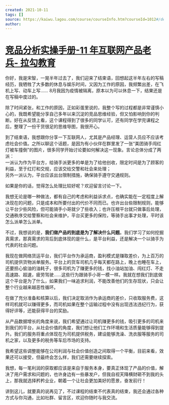 ```yaml
---
created: 2021-10-11
tags: []
source: https://kaiwu.lagou.com/course/courseInfo.htm?courseId=1012#/detail/pc?id=8037
author: 
---
```


# [竞品分析实操手册-11 年互联网产品老兵- 拉勾教育](https://kaiwu.lagou.com/course/courseInfo.htm?courseId=1012#/detail/pc?id=8037)


你好，我是宋智，一晃半年过去了，我们迎来了结束语，回想起这半年左右的写稿经历，我牺牲了大多数的休息与娱乐时间，又因为工作的原因，我频繁出差，在飞机上写、动车上写…… 8月我因为疫情被隔离，原本以为可以休息一下，结果还是在写稿中度过的。

除了时间紧张，和工作的原因，正如彩蛋里说的，我整个写的过程都是非常谨慎小心的，我既希望能分享自己多年以来沉淀的竞品思维经验，但又怕影响到你的判断。好在从反馈上看，这个课程得到了很多的同学认可，还有同学在学完课程之后，整理了一份干货很足的思维导图，我很开心。

到了结束语，我想跟你分享一下互联网人，尤其是产品经理、运营人员应不应该考虑社会价值。之所以聊这个话题，是因为有小伙伴在群里发了一张“美团骑手闯红灯被车撞倒”的图片，很多同学开始讨论要如何解决这一现象。言论总体分成了两派：  
一派认为作为平台方，给骑手派更多的单是为了给他创收，限定时间是为了顾客的利益，至于红灯和交规，应该交给交警和社会来处理；  
另外一派认为，平台应该出台限制措施，确保骑手遵守交通规则。

如果是你的话，觉得怎么处理比较好呢？欢迎留言讨论一下。

我想无论是哪一种做法，都有自己的考虑和利益诉求点，也确实能在一定程度上解决现在的问题，只是成本和所要付出的代价不同而已。也许出台些限制规则，能够让平台少些风险，但可能骑手小哥就少了些收入；也许压根平台就只做事后处理，交通秩序交给警察和社会来维护，平台买更多的保险，等骑手出事才处理，平时该怎么派单怎么派单。

不过，我想说的是，**我们做产品的到底是为了解决什么问题**。我们学习了如何挖掘真需求，那真需求的背后到底体现的是什么，是平台利益，还是解决一个以骑手为代表的社会问题。

我现在做网络货运平台，我们平台作为承运商，盈利模式是赚取差价，为上百万的司机提供货物派单服务。平台上的货车司机几乎每天都在路上，晚上也睡在车上，还要担心偷油的油耗子，很多司机为了赚更多的钱，找小油站加油、闯红灯、不走高速路、超速，疲劳驾驶……这些行为跟骑手小哥一模一样。我就在想我们到底做这个平台是为了什么，如果我们一味追求利润，不能改善他们的生存现状，只会让整个行业越来越恶性循环。

在做了充分准备和核算以后，我们决定取消作为承运商的差价，只收取服务费，这样司机就可以赚得更多，而司机如果在整个运输过程中没有出现违法违纪行为，获得好评等，还能获得平台的奖励。

从产品数据增长的角度来说，我们希望通过让司机赚更多的钱，吸引更多的司机来到我们的平台，从社会价值的角度，我们想让他们工作环境和生活质量能够得到提升。我们的服务将重点体现在为司机提供税务，建设能够洗澡、洗衣服等服务的司机之家，以及更多的税务等车后市场的支持。

我希望这些调整能够在公司利润与社会价值创造之间取得一个平衡，目前来看，效果还可以接受，但最终会怎么样，我们还需要继续探索。

我想，每一笔利润的获取都应该是来自于服务本身，要真正体现了产品的价值，解决了用户需求和问题的，也许身边有一些暴发户，但我自视天降横财砸不到我的头上，那我就选择矜矜业业，朝着一个让社会更加美好的愿景，奋发前行！

讲到这儿，就要真的说再见了，不过课程的结束不代表真的结束，我还会通过各种方式与你沟通，比如社群、留言区，欢迎你随时与我交流。
